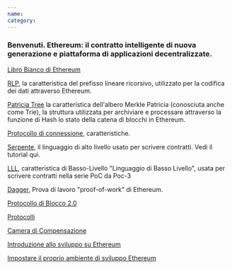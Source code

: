 ```yaml
---
name: 
category: 
---
```


### Benvenuti. Ethereum: il contratto intelligente di nuova generazione e piattaforma di applicazioni decentralizzate.

[Libro Bianco di Ethereum](https://github.com/ethereum/wiki/wiki/%5BItalian%5D-Libro-Bianco)

[RLP](https://google.it), la caratteristica del prefisso lineare ricorsivo, utilizzato per la codifica dei dati attraverso Ethereum.

[Patricia Tree](https://google.it) la caratteristica dell'albero Merkle Patricia  (conosciuta anche come Trie), la struttura utilizzata per archiviare e  processare attraverso la funzione di Hash lo stato della catena di blocchi in Ethereum.

[Protocollo di connessione](https://google.it), caratteristiche.

[Serpente](https://google.it), il linguaggio di alto livello usato per scrivere contratti. Vedi il tutorial qui.

[LLL](https://google.it), caratteristica di Basso-Livello "Linguaggio di Basso Livello", usata per scrivere contratti nella serie PoC da Poc-3

[Dagger](https://google.com), Prova di lavoro "proof-of-work" di Ethereum.

[Protocollo di Blocco 2.0](https://google.it)

[Protocolli](https://google.it)

[Camera di Compensazione](https://google.it)

[Introduzione allo sviluppo su Ethereum](https://github.com/ethereum/wiki/wiki/%5BItalian%5D-Introduzione-allo-sviluppo-su-Ethereum)

[Impostare il proprio ambiente di sviluppo Ethereum](https://github.com/ethereum/wiki/wiki/%5BItalian%5D-Impostare-il-proprio-ambiente-di-sviluppo-Ethereum)